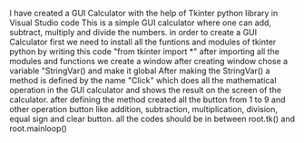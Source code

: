 I have created a GUI Calculator with the help of Tkinter python library in Visual Studio code
This is a simple  GUI calculator where one can add, subtract, multiply and divide the numbers.
in order to create a GUI Calculator first we need to install all the funtions and modules of tkinter python by writing this code "from tkinter import *"
after importing all the modules and functions we create a window 
after creating window chose a variable "StringVar() and make it global
After making the StringVar() a method is defined by the name "Click" which does all the mathematical operation in the GUI calculator and shows the result on the screen of the calculator.
after defining the method created all the button from 1 to 9 and other operation button like addition, subtraction, multiplication, division, equal sign and clear button.
all the codes should be in between root.tk() and root.mainloop()


